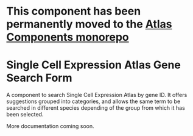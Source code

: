 # This component has been permanently moved to the [Atlas Components monorepo](https://github.com/ebi-gene-expression-group/atlas-components)

# Single Cell Expression Atlas Gene Search Form

A component to search Single Cell Expression Atlas by gene ID. It offers suggestions grouped into categories, and
allows the same term to be searched in different species depending of the group from which it has been selected.

More documentation coming soon.
